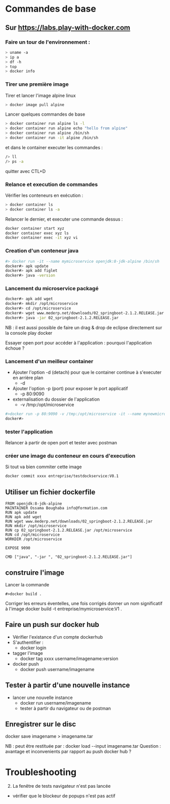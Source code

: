 # Commandes de base
## Sur https://labs.play-with-docker.com
### Faire un tour de l'environnement :
```bash
> uname -a
> ip a
> df -h
> top
> docker info
```
### Tirer une première image
Tirer et lancer l'image alpine linux
```bash
> docker image pull alpine
```
Lancer quelques commandes de base
```bash
> docker container run alpine ls -l
> docker container run alpine echo "hello from alpine"
> docker container run alpine /bin/sh
> docker container run -it alpine /bin/sh
```
et dans le container executer les commandes :
```bash
/> ll
/> ps -a
```	
quitter avec CTL+D


### Relance et execution de commandes 
Vérifier les conteneurs en exécution :
```bash
> docker container ls
> docker container ls -a
```

Relancer le dernier, et executer une commande dessus :
```bash
docker container start xyz
docker container exec xyz ls
docker container exec -it xyz vi
```
### Creation d'un conteneur java

```bash
#> docker run -it --name mymicroservice openjdk:8-jdk-alpine /bin/sh
docker#> apk update
docker#> apk add figlet
docker#> java -version

```

### Lancement du microservice packagé
```bash
docker#> apk add wget
docker#> mkdir /opt/microservice
docker#> cd /opt/microservice
docker#> wget www.mederp.net/downloads/02_springboot-2.1.2.RELEASE.jar
docker#> java -jar 02_springboot-2.1.2.RELEASE.jar
```
NB : il est aussi possible de faire un drag & drop de eclipse directement sur la console play docker

Essayer open port pour accéder à l'application : pourquoi l'application échoue ?

### Lancement d'un meilleur container
* Ajouter l'option -d (detach) pour que le container continue à s'executer en arrière plan
  * -d
* Ajouter l'option -p (port) pour exposer le port applicatif
  * -p 80:9090
* externalisation du dossier de l'application
  * -v /tmp:/opt/microservice
```bash
#>docker run -p 80:9090 -v /tmp:/opt/microservice -it --name mynewmicroservice openjdk:8-jdk-alpine /bin/sh
docker#> 
```
### tester l'application
Relancer à partir de open port et tester avec postman

### créer une image du conteneur en cours d'execution
Si tout va bien commiter cette image
```bash
docker commit xxxx entreprise/testdockservice:V0.1
```

## Utiliser un fichier dockerfile
```
FROM openjdk:8-jdk-alpine
MAINTAINER Ossama Boughaba info@formation.com
RUN apk update
RUN apk add wget
RUN wget www.mederp.net/downloads/02_springboot-2.1.2.RELEASE.jar
RUN mkdir /opt/microservice
RUN cp 02_springboot-2.1.2.RELEASE.jar /opt/microservice
RUN cd /opt/microservice
WORKDIR /opt/microservice

EXPOSE 9090

CMD ["java", "-jar ", "02_springboot-2.1.2.RELEASE.jar"]
```
## construire l'image
Lancer la commande 
```
#>docker build .
```
Corriger les erreurs éventelles, une fois corrigés donner un nom significatif à l'image
docker build -t entreprise/mymicroservice:V1 .

## Faire un push sur docker hub
* Vérifier l'existance d'un compte dockerhub
* S'authentifier : 
  * docker login
* tagger l'image
  * docker tag xxxx username/imagename:version
* docker push
  * docker push username/imagename
  
## Tester à partir d'une nouvelle instance 
* lancer une nouvelle instance
  * docker run username/imagename
  * tester à partir du navigateur ou de postman

## Enregistrer sur le disc
docker save imagename > imagename.tar

NB : peut être restituée par : docker load --input imagename.tar
Question : avantage et inconvenients par rapport au push docker hub ?


# Troubleshooting

2. La fenêtre de tests navigateur n'est pas lancée
  * vérifier que le blockeur de popups n'est pas actif